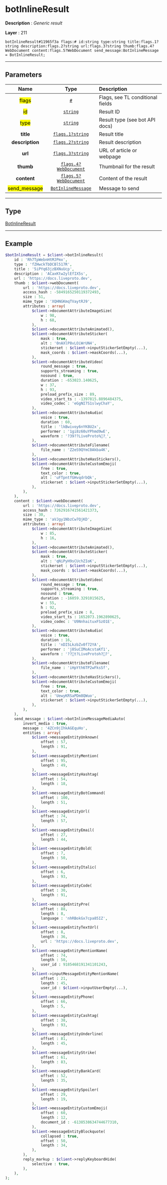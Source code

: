# botInlineResult

**Description** : *Generic result*

**Layer** : 211

```tl
botInlineResult#11965f3a flags:# id:string type:string title:flags.1?string description:flags.2?string url:flags.3?string thumb:flags.4?WebDocument content:flags.5?WebDocument send_message:BotInlineMessage = BotInlineResult;
```

---

## Parameters

| Name | Type | Description |
| :---: | :---: | :--- |
| <mark>flags</mark> | [`#`](type/#) | Flags, see TL conditional fields |
| <mark>id</mark> | [`string`](type/string) | Result ID |
| <mark>type</mark> | [`string`](type/string) | Result type (see bot API docs) |
| **title** | [`flags.1?string`](type/string) | Result title |
| **description** | [`flags.2?string`](type/string) | Result description |
| **url** | [`flags.3?string`](type/string) | URL of article or webpage |
| **thumb** | [`flags.4?WebDocument`](type/WebDocument) | Thumbnail for the result |
| **content** | [`flags.5?WebDocument`](type/WebDocument) | Content of the result |
| <mark>send_message</mark> | [`BotInlineMessage`](type/BotInlineMessage) | Message to send |

---

## Type

[BotInlineResult](type/BotInlineResult)

---

## Example

```php
$botInlineResult = $client->botInlineResult(
	id : 'Rh7TpWebnHtMJPmx',
	type : 'fZHwckTbDCBl517R',
	title : '5iPYq63jzBXNuUcp',
	description : 'ACaxKtw2ylEfIX5s',
	url : 'https://docs.liveproto.dev',
	thumb : $client->webDocument(
		url : 'https://docs.liveproto.dev',
		access_hash : -5849165250119372493,
		size : 51,
		mime_type : 'XQHNGKmqTVaytRJ9',
		attributes : array(
			$client->documentAttributeImageSize(
				w : 98,
				h : 68,
			),
			$client->documentAttributeAnimated(),
			$client->documentAttributeSticker(
				mask : true,
				alt : '0nAXlP8vLOiWrUN4',
				stickerset : $client->inputStickerSetEmpty(...),
				mask_coords : $client->maskCoords(...),
			),
			$client->documentAttributeVideo(
				round_message : true,
				supports_streaming : true,
				nosound : true,
				duration : -653023.140625,
				w : 37,
				h : 93,
				preload_prefix_size : 89,
				video_start_ts : -1397815.8896484375,
				video_codec : 'eGgNI7S1slwyChaY',
			),
			$client->documentAttributeAudio(
				voice : true,
				duration : 60,
				title : 'lkBwivoy6nYK8U2x',
				performer : '1gi8z60uYPhmd9wE',
				waveform : '?39??LiveProto%?˿',
			),
			$client->documentAttributeFilename(
				file_name : 'Z2eS9QYmC0Akba4K',
			),
			$client->documentAttributeHasStickers(),
			$client->documentAttributeCustomEmoji(
				free : true,
				text_color : true,
				alt : 'uFTpntfGHvqdrbQk',
				stickerset : $client->inputStickerSetEmpty(...),
			),
		),
	),
	content : $client->webDocument(
		url : 'https://docs.liveproto.dev',
		access_hash : 7262916741561421373,
		size : 30,
		mime_type : 'aVJgy1NbzCw7QjKD',
		attributes : array(
			$client->documentAttributeImageSize(
				w : 85,
				h : 16,
			),
			$client->documentAttributeAnimated(),
			$client->documentAttributeSticker(
				mask : true,
				alt : 'qNiPyH9sCUchZIoK',
				stickerset : $client->inputStickerSetEmpty(...),
				mask_coords : $client->maskCoords(...),
			),
			$client->documentAttributeVideo(
				round_message : true,
				supports_streaming : true,
				nosound : true,
				duration : -16059.3291015625,
				w : 55,
				h : 92,
				preload_prefix_size : 8,
				video_start_ts : 1652073.1962890625,
				video_codec : 'U9NnhaituxFSzO1E',
			),
			$client->documentAttributeAudio(
				voice : true,
				duration : 16,
				title : 'nDI5LkzbZv0f72YA',
				performer : 'j8SuCIMoAcstaKf1',
				waveform : '??t?LiveProtoh??',
			),
			$client->documentAttributeFilename(
				file_name : 'iHpYth6TP2wFksSf',
			),
			$client->documentAttributeHasStickers(),
			$client->documentAttributeCustomEmoji(
				free : true,
				text_color : true,
				alt : 'UewyKRSaPDm8QWuo',
				stickerset : $client->inputStickerSetEmpty(...),
			),
		),
	),
	send_message : $client->botInlineMessageMediaAuto(
		invert_media : true,
		message : '4ZCn9jIhkAGEquHo',
		entities : array(
			$client->messageEntityUnknown(
				offset : 57,
				length : 91,
			),
			$client->messageEntityMention(
				offset : 95,
				length : 49,
			),
			$client->messageEntityHashtag(
				offset : 54,
				length : 18,
			),
			$client->messageEntityBotCommand(
				offset : 100,
				length : 51,
			),
			$client->messageEntityUrl(
				offset : 74,
				length : 57,
			),
			$client->messageEntityEmail(
				offset : 27,
				length : 44,
			),
			$client->messageEntityBold(
				offset : 7,
				length : 50,
			),
			$client->messageEntityItalic(
				offset : 6,
				length : 93,
			),
			$client->messageEntityCode(
				offset : 30,
				length : 91,
			),
			$client->messageEntityPre(
				offset : 88,
				length : 8,
				language : 'nhRBokGx7cpa85IZ',
			),
			$client->messageEntityTextUrl(
				offset : 8,
				length : 36,
				url : 'https://docs.liveproto.dev',
			),
			$client->messageEntityMentionName(
				offset : 74,
				length : 50,
				user_id : 9185468191341101243,
			),
			$client->inputMessageEntityMentionName(
				offset : 21,
				length : 45,
				user_id : $client->inputUserEmpty(...),
			),
			$client->messageEntityPhone(
				offset : 66,
				length : 5,
			),
			$client->messageEntityCashtag(
				offset : 38,
				length : 93,
			),
			$client->messageEntityUnderline(
				offset : 81,
				length : 45,
			),
			$client->messageEntityStrike(
				offset : 61,
				length : 83,
			),
			$client->messageEntityBankCard(
				offset : 52,
				length : 35,
			),
			$client->messageEntitySpoiler(
				offset : 29,
				length : 19,
			),
			$client->messageEntityCustomEmoji(
				offset : 60,
				length : 12,
				document_id : -6138538634744677310,
			),
			$client->messageEntityBlockquote(
				collapsed : true,
				offset : 50,
				length : 34,
			),
		),
		reply_markup : $client->replyKeyboardHide(
			selective : true,
		),
	),
);
```